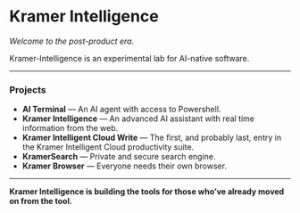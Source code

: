 # Kramer Intelligence

*Welcome to the post-product era.*

Kramer-Intelligence is an experimental lab for AI-native software.

---

### Projects
- **AI Terminal** — An AI agent with access to Powershell.
- **Kramer Intelligence** — An advanced AI assistant with real time information from the web.
- **Kramer Intelligent Cloud Write** — The first, and probably last, entry in the Kramer Intelligent Cloud productivity suite.
- **KramerSearch** — Private and secure search engine.
- **Kramer Browser** — Everyone needs their own browser.

---

**Kramer Intelligence is building the tools for those who’ve already moved on from the tool.**
